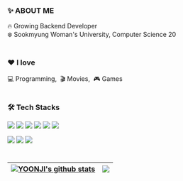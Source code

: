 
<h3>✨ ABOUT ME</h3>

<p>
  🔥 Growing Backend Developer<br>
  ❄️ Sookmyung Woman's University, Computer Science 20
</p>

#
  
<h3>❤️  I love</h3>
<p>💻 Programming,&nbsp;&nbsp;🎬 Movies,&nbsp;&nbsp;🎮 Games</p>
  
#
<h3>🛠 Tech Stacks</h3>
<p>
<img src="https://img.shields.io/badge/Java-1A6C80?style=flat-square&logo=java&logoColor=white"> <img src="https://img.shields.io/badge/Spring Boot-6DB33F?style=flat-square&logo=Spring Boot&logoColor=white">
<img src="https://img.shields.io/badge/Hibernate-59666C?style=flat-square&logo=Hibernate&logoColor=white"> <img src="https://img.shields.io/badge/MYSQL-4479A1?style=flat-square&logo=MYSQL&logoColor=white">
<img src="https://img.shields.io/badge/Amazon EC2-FF9900?style=flat-square&logo=Amazon EC2&logoColor=white"> <img src="https://img.shields.io/badge/Amazon RDS-527FFF?style=flat-square&logo=Amazon RDS&logoColor=white">
</p>
<p><img src="https://img.shields.io/badge/Notion-C7C4FF?style=flat-square&logo=Notion&logoColor=black"/> <img src="https://img.shields.io/badge/GitHub-181717?style=flat-square&logo=GitHub&logoColor=white"/> <img src="https://img.shields.io/badge/Git-F05032?style=flat-square&logo=Git&logoColor=white"/></p>
  
#

| <a href="https://github.com/anuraghazra/github-readme-stats"><img align="center" src="https://github-readme-stats.vercel.app/api?username=jelliijoa&show_icons=true&include_all_commits=true&theme=buefy&hide_border=true" alt="YOONJI's github stats" /></a> | <a href="https://github.com/anuraghazra/github-readme-stats"><img align="center" src="https://github-readme-stats.vercel.app/api/top-langs/?username=jelliijoa&layout=compact&theme=buefy&hide_border=true" /></a> |
| ------------- | ------------- |


</div>

